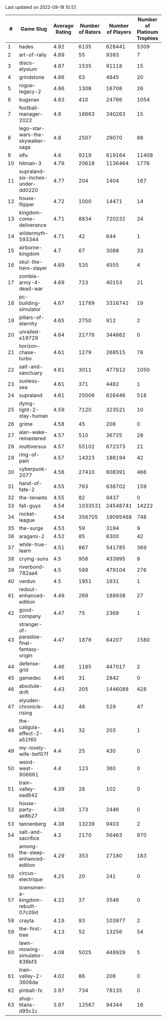 Last updated on 2022-09-18 10:57.


|#|Game Slug|Average Rating|Number of Raters|Number of Players|Number of Platinum Trophies|Max Rarity (%)|
|---|---|---|---|---|---|---|
|1|hades|4.92|6135|628441|5309|89|
|2|art-of-rally|4.89|55|9393|7|95|
|3|disco-elysium|4.87|1535|91118|15|28|
|4|grindstone|4.86|63|4845|20|98|
|5|rogue-legacy-2|4.86|1308|16708|26|36|
|6|bugsnax|4.83|410|24766|1054|96|
|7|football-manager-2022|4.8|16663|340263|15|47|
|8|lego-star-wars-the-skywalker-saga|4.8|2507|29070|88|98|
|9|sifu|4.8|9219|619164|11408|90|
|10|hitman-3|4.79|20618|1136464|1776|48|
|11|supraland-six-inches-under-dd0220|4.77|204|1404|167|99|
|12|house-flipper|4.72|1000|14471|14|93|
|13|kingdom-come-deliverance|4.71|8834|720232|24|30|
|14|wildermyth-593344|4.71|42|644|1|91|
|15|airborne-kingdom|4.7|67|3088|33|55|
|16|skul-the-hero-slayer|4.69|535|4555|4|96|
|17|zombie-army-4-dead-war|4.69|723|40153|21|66|
|18|pc-building-simulator|4.67|11789|3316742|19|47|
|19|pillars-of-eternity|4.65|2750|912|2|79|
|20|unrailed-e19729|4.64|21776|344862|0|38|
|21|horizon-chase-turbo|4.61|1279|268515|78|83|
|22|salt-and-sanctuary|4.61|3011|477812|1050|83|
|23|sunless-sea|4.61|371|4482|1|38|
|24|supraland|4.61|25006|626446|518|100|
|25|dying-light-2-stay-human|4.59|7120|323521|10|49|
|26|grime|4.58|45|208|0|94|
|27|alan-wake-remastered|4.57|510|36725|28|3|
|28|multiversus|4.57|55102|672373|21|83|
|29|ring-of-pain|4.57|14323|186194|42|97|
|30|cyberpunk-2077|4.56|27410|608391|466|60|
|31|hand-of-fate-2|4.55|763|638702|159|72|
|32|the-tenants|4.55|82|9437|0|97|
|33|fall-guys|4.54|1033531|24548741|14222|90|
|34|rocket-league|4.54|356705|19095468|748|73|
|35|the-surge|4.53|59|3194|9|94|
|36|aragami-2|4.52|85|6300|42|92|
|37|while-true-learn|4.51|867|541785|369|93|
|38|crying-suns|4.5|956|433995|8|65|
|39|riverbond-782aa4|4.5|599|479104|276|69|
|40|verdun|4.5|1951|1931|1|55|
|41|redout-enhanced-edition|4.49|269|188938|27|40|
|42|good-company|4.47|75|2369|1|59|
|43|stranger-of-paradise-final-fantasy-origin|4.47|1876|64207|1580|98|
|44|defense-grid|4.46|1185|447017|2|79|
|45|gamedec|4.45|31|2842|0|59|
|46|absolute-drift|4.43|205|1446088|428|10|
|47|eiyuden-chronicle-rising|4.42|48|529|47|89|
|48|the-caligula-effect-2-a51f60|4.41|32|203|1|98|
|49|my-lovely-wife-bef07f|4.4|25|430|0|99|
|50|weird-west-906661|4.4|123|360|0|73|
|51|train-valley-ead642|4.39|28|102|0|78|
|52|house-party-ae8b27|4.38|173|2446|0|18|
|53|tannenberg|4.38|13239|9403|2|62|
|54|salt-and-sacrifice|4.3|2170|56463|970|91|
|55|among-the-sleep-enhanced-edition|4.29|353|27180|183|45|
|56|circus-electrique|4.25|20|241|0|91|
|57|townsmen-a-kingdom-rebuilt-07c09d|4.22|37|3548|0|67|
|58|crayta|4.19|93|103977|2|22|
|59|the-first-tree|4.13|52|13256|54|85|
|60|lawn-mowing-simulator-838bf3|4.08|5025|448929|5|93|
|61|train-valley-2-3606da|4.02|86|208|0|88|
|62|pinball-fx|3.97|734|78135|0|87|
|63|shop-titans-d95c1c|3.97|12567|94344|16|99|
